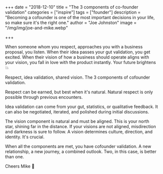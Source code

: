 +++
date = "2018-12-10"
title = "The 3 components of co-founder validation"
categories = ["inspire"] 
tags = ["founder"]
description = "Becoming a cofounder is one of the most important decisions in your life, so make sure it's the right one."
author = "Joe Johnston"
image = "/img/img/joe-and-mike.webp"

+++


When someone whom you respect, approaches you with a business proposal, you listen. When their idea passes your gut validation, you get excited. When their vision of how a business should operate aligns with your vision, you fall in love with the product instantly. Your future brightens :boom:

Respect, idea validation, shared vision. The 3 components of cofounder validation.

Respect can be earned, but best when it's natural. Natural respect is only possible through previous encounters.

Idea validation can come from your gut, statistics, or qualitative feedback. It can also be negotiated, iterated, and polished during initial discussions.

The vision component is natural and must be aligned. This is your north star, shining far in the distance. If your visions are not aligned, misdirection and darkness is sure to follow. A vision determines culture, direction, and identity. It's crucial.

When all the components are met, you have cofounder validation. A new relationship, a new journey, a combined outlook. Two, in this case, is better than one.

Cheers Mike :punch: